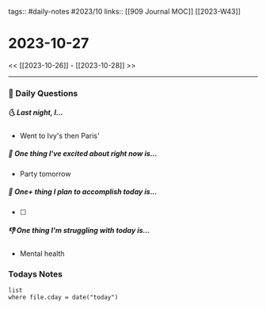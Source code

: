 tags:: #daily-notes #2023/10 
links:: [[909 Journal MOC]] [[2023-W43]]
# 2023-10-27

<< [[2023-10-26]] - [[2023-10-28]] >>

---
### 📅 Daily Questions
##### 🌜 Last night, I...
- Went to Ivy's then Paris'

##### 🙌 One thing I've excited about right now is...
- Party tomorrow

##### 🚀 One+ thing I plan to accomplish today is...
- [ ] 

##### 👎 One thing I'm struggling with today is...
- Mental health

### Todays Notes
```dataview
list 
where file.cday = date("today")
```